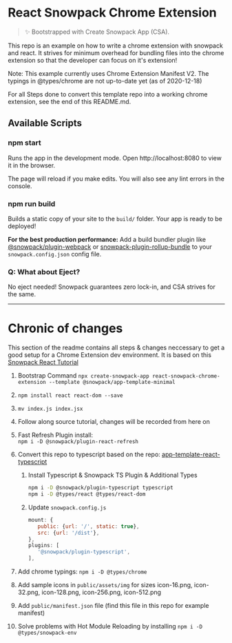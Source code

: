 # React Snowpack Chrome Extension

> ✨ Bootstrapped with Create Snowpack App (CSA).

This repo is an example on how to write a chrome extension with snowpack and react.
It strives for minimum overhead for bundling files into the chrome extension
so that the developer can focus on it's extension!

Note: This example currently uses Chrome Extension Manifest V2.
The typings in @types/chrome are not up-to-date yet (as of 2020-12-18)

For all Steps done to convert this template repo into a working chrome extension,
see the end of this README.md.

## Available Scripts

### npm start

Runs the app in the development mode.
Open http://localhost:8080 to view it in the browser.

The page will reload if you make edits.
You will also see any lint errors in the console.

### npm run build

Builds a static copy of your site to the `build/` folder.
Your app is ready to be deployed!

**For the best production performance:** Add a build bundler plugin like [@snowpack/plugin-webpack](https://github.com/snowpackjs/snowpack/tree/main/plugins/plugin-webpack) or [snowpack-plugin-rollup-bundle](https://github.com/ParamagicDev/snowpack-plugin-rollup-bundle) to your `snowpack.config.json` config file.

### Q: What about Eject?

No eject needed! Snowpack guarantees zero lock-in, and CSA strives for the same.

---

# Chronic of changes

This section of the readme contains all steps & changes neccessary
to get a good setup for a Chrome Extension dev environment.
It is based on this [Snowpack React Tutorial](https://www.snowpack.dev/tutorials/react)

1. Bootstrap Command
   `npx create-snowpack-app react-snowpack-chrome-extension --template @snowpack/app-template-minimal`
2. `npm install react react-dom --save`
3. `mv index.js index.jsx`
4. Follow along source tutorial, changes will be recorded from here on
5. Fast Refresh Plugin install:  
   `npm i -D @snowpack/plugin-react-refresh`
6. Convert this repo to typescript based on the repo:
   [app-template-react-typescript](https://github.com/snowpackjs/snowpack/tree/main/create-snowpack-app/app-template-react-typescript)

   1. Install Typescript & Snowpack TS Plugin & Additional Types
      ```sh
      npm i -D @snowpack/plugin-typescript typescript
      npm i -D @types/react @types/react-dom
      ```
   2. Update `snowpack.config.js`
      ```js
      mount: {
         public: {url: '/', static: true},
         src: {url: '/dist'},
      },
      plugins: [
         '@snowpack/plugin-typescript',
      ],
      ```

7. Add chrome typings: `npm i -D @types/chrome `
8. Add sample icons in `public/assets/img` for sizes
   icon-16.png, icon-32.png, icon-128.png, icon-256.png, icon-512.png
9. Add `public/manifest.json` file (find this file in this repo for example manifest)
10. Solve problems with Hot Module Reloading by installing `npm i -D @types/snowpack-env`
